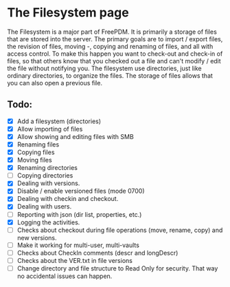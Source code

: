 # The Filesystem page

The Filesystem is a major part of FreePDM. It is primarily a storage of files that are stored into the server. The primary goals are to import / export files, the revision of files, moving -, copying and renaming of files, and all with access control. To make this happen you want to check-out and check-in of files, so that others know that you checked out a file and can't modify / edit the file without notifying you. The filesystem use directories, just like ordinary directories, to organize the files. The storage of files allows that you can also open a previous file.


## Todo:

- [x] Add a filesystem (directories)
- [x] Allow importing of files
- [x] Allow showing and editing files with SMB
- [x] Renaming files
- [x] Copying files
- [x] Moving files
- [x] Renaming directories
- [ ] Copying directories
- [x] Dealing with versions.
- [x] Disable / enable versioned files (mode 0700)
- [x] Dealing with checkin and checkout.
- [x] Dealing with users.
- [ ] Reporting with json (dir list, properties, etc.)
- [x] Logging the activities.
- [ ] Checks about checkout during file operations (move, rename, copy) and new versions.
- [ ] Make it working for multi-user, multi-vaults
- [ ] Checks about CheckIn comments (descr and longDescr)
- [ ] Checks about the VER.txt in file versions
- [ ] Change directory and file structure to Read Only for security. That way no accidental issues can happen.
